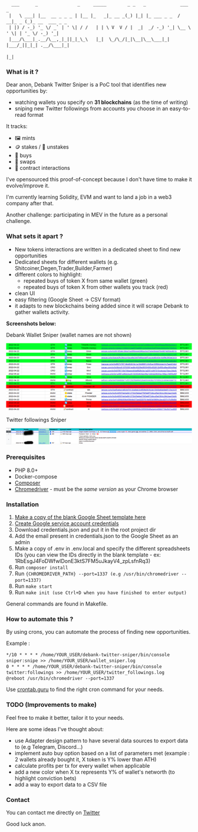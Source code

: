 ```
  ___      _               _     _____        _ _   _             ___      _               
 |   \ ___| |__  __ _ _ _ | |__ |_   _|_ __ _(_) |_| |_ ___ _ _  / __|_ _ (_)_ __  ___ _ _ 
 | |) / -_) '_ \/ _` | ' \| / /   | | \ V  V / |  _|  _/ -_) '_| \__ \ ' \| | '_ \/ -_) '_|
 |___/\___|_.__/\__,_|_||_|_\_\   |_|  \_/\_/|_|\__|\__\___|_|   |___/_||_|_| .__/\___|_|  
                                                                            |_|                    
```

### What is it ? ###

Dear anon, Debank Twitter Sniper is a PoC tool that identifies new opportunities by: 
- watching wallets you specify on **31 blockchains** (as the time of writing)
- sniping new Twitter followings from accounts you choose in an easy-to-read format

It tracks:
- 🖼️ mints
- 🪙 stakes / 💸 unstakes
- 🤑 buys  
- 🔄 swaps
- 📝 contract interactions 

I've opensourced this proof-of-concept because I don't have time to make it evolve/improve it.

I'm currently learning Solidity, EVM and want to land a job in a web3 company after that.

Another challenge: participating in MEV in the future as a personal challenge.

### What sets it apart ? ###

- New tokens interactions are written in a dedicated sheet to find new opportunities
- Dedicated sheets for different wallets (e.g. Shitcoiner,Degen,Trader,Builder,Farmer)
- different colors to highlight:
  - repeated buys of token X from same wallet (green)
  - repeated buys of token X from other wallets you track (red)
- clean UI
- easy filtering (Google Sheet -> CSV format)
- it adapts to new blockchains being added since it will scrape Debank to gather wallets activity.

**Screenshots below:**

Debank Wallet Sniper (wallet names are not shown)

![Debank Wallet Sniper](sniper.png)

Twitter followings Sniper

![Twitter Followings Sniper](twitter.png)

### Prerequisites ###

- PHP 8.0+
- Docker-compose
- [Composer](https://getcomposer.org/)
- [Chromedriver](https://chromedriver.chromium.org/) - must be the *same version* as your Chrome browser


### Installation ###
1. [Make a copy of the blank Google Sheet template here](https://docs.google.com/spreadsheets/d/1RbEvgJ4FoDWfwlDonE3ktS7FM5uJkayV4_zpLsfnRO4/edit?usp=sharing)
2. [Create Google service account credentials](https://developers.google.com/workspace/guides/create-credentials#service-account)
3. Download credentials.json and put it in the root project dir
4. Add the email present in credentials.json to the Google Sheet as an admin
5. Make a copy of .env in .env.local and specify the different spreadsheets IDs (you can view the IDs directly in the blank template - ex: 1RbEsgJ4FoDWfwlDonE3ktS7FM5uJkayV4_zpLsfnRq3)
6. Run ```composer install```
7. Run ```{CHROMEDRIVER_PATH} --port=1337 (e.g /usr/bin/chromedriver --port=1337)```
8. Run ```make start```
9. Run ```make init (use Ctrl+D when you have finished to enter output)```

General commands are found in Makefile.

### How to automate this ? ###

By using crons, you can automate the process of finding new opportunities.

Example : 

```
*/10 * * * * /home/YOUR_USER/debank-twitter-sniper/bin/console sniper:snipe >> /home/YOUR_USER/wallet_sniper.log
0 * * * * /home/YOUR_USER/debank-twitter-sniper/bin/console twitter:followings >> /home/YOUR_USER/twitter_followings.log
@reboot /usr/bin/chromedriver --port=1337
```

Use [crontab.guru](https://crontab.guru/) to find the right cron command for your needs.

### TODO (Improvements to make) ###

Feel free to make it better, tailor it to your needs.

Here are some ideas I've thought about:

* use Adapter design pattern to have several data sources to export data to (e.g Telegram, Discord...)
* implement auto buy option based on a list of parameters met (example : 2 wallets already bought it, X token is Y% lower than ATH)
* calculate profits per tx for every wallet when applicable
* add a new color when X tx represents Y% of wallet's networth (to highlight conviction bets)
* add a way to export data to a CSV file

### Contact ###

You can contact me directly on [Twitter](https://twitter.com/d3legateCall)

Good luck anon.
